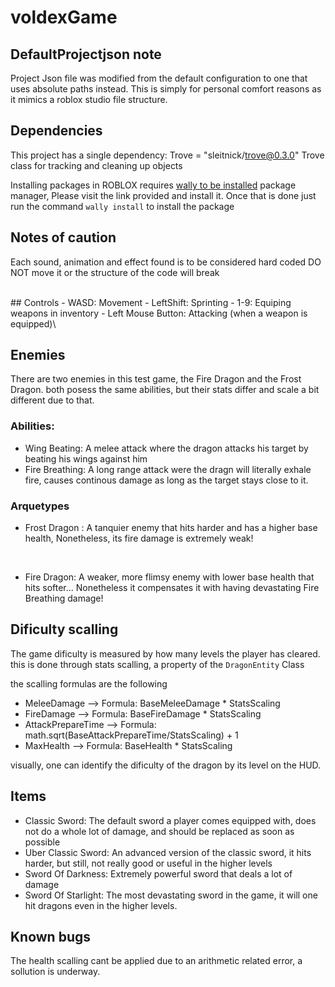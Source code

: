 # voldexGame

## DefaultProjectjson note
Project Json file was modified from the default configuration to one that uses absolute paths instead. This is simply for personal comfort reasons as it mimics a roblox studio file structure.


## Dependencies
This project has a single dependency:
Trove = "sleitnick/trove@0.3.0"	Trove class for tracking and cleaning up objects

Installing packages in ROBLOX requires [wally to be installed](https://wally.run/install) package manager,
Please visit the link provided and install it. Once that is done just run the command `wally install` to install the package


## Notes of caution
Each sound, animation and effect found is to be considered hard coded DO NOT move it or the structure of the code will break

<br>
## Controls
- WASD: Movement
- LeftShift: Sprinting
- 1-9: Equiping weapons in inventory
- Left Mouse Button: Attacking (when a weapon is equipped)\

<br>

## Enemies
There are two enemies in this test game, the Fire Dragon and the Frost Dragon. both posess the same abilities, but their stats differ and scale a bit different due to that.

### Abilities:
- Wing Beating: A melee attack where the dragon attacks his target by beating his wings against him
- Fire Breathing: A long range attack were the dragn will literally exhale fire, causes continous damage as long as the target stays close to it. 

### Arquetypes
- Frost Dragon : A tanquier enemy that hits harder and has a higher base health, Nonetheless, its fire damage is extremely weak!
<br>

- Fire Dragon: A weaker, more flimsy enemy with lower base health that hits softer... Nonetheless it compensates it with having devastating Fire Breathing damage!

## Dificulty scalling
The game dificulty is measured by how many levels the player has cleared. this is done through stats scalling, a property of the `DragonEntity` Class

the scalling formulas are the following

- MeleeDamage     --> Formula: BaseMeleeDamage * StatsScaling 
- FireDamage      --> Formula:  BaseFireDamage * StatsScaling
- AttackPrepareTime --> Formula:  math.sqrt(BaseAttackPrepareTime/StatsScaling) + 1
- MaxHealth --> Formula: BaseHealth * StatsScaling

visually, one can identify the dificulty of the dragon by its level on the HUD.

## Items
- Classic Sword: The default sword a player comes equipped with, does not do a whole lot of damage, and should be replaced as soon as possible
- Uber Classic Sword: An advanced version of the classic sword, it hits harder, but still, not really good or useful in the higher levels
- Sword Of Darkness: Extremely powerful sword that deals a lot of damage
- Sword Of Starlight: The most devastating sword in the game, it will one hit dragons even in the higher levels.


## Known bugs
The health scalling cant be applied due to an arithmetic related error, a sollution is underway.
